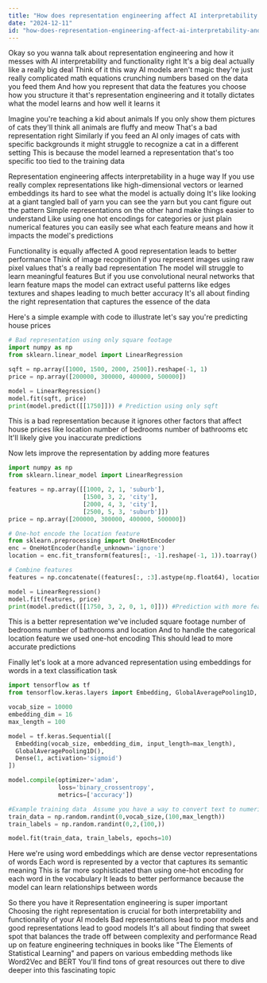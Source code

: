 ```yaml
---
title: "How does representation engineering affect AI interpretability and functionality?"
date: "2024-12-11"
id: "how-does-representation-engineering-affect-ai-interpretability-and-functionality"
---
```


Okay so you wanna talk about representation engineering and how it messes with AI interpretability and functionality right  It's a big deal actually like a really big deal  Think of it this way AI models aren't magic they're just really complicated math equations crunching numbers based on the data you feed them  And how you represent that data the features you choose how you structure it that's representation engineering and it totally dictates what the model learns and how well it learns it

Imagine you're teaching a kid about animals  If you only show them pictures of cats  they'll think all animals are fluffy and meow  That's a bad representation right  Similarly if you feed an AI only images of cats with specific backgrounds it might struggle to recognize a cat in a different setting This is because the model learned a representation that's too specific too tied to the training data

Representation engineering affects interpretability in a huge way  If you use really complex representations like high-dimensional vectors or learned embeddings its hard to see what the model is actually doing  It's like looking at a giant tangled ball of yarn  you can see the yarn but you cant figure out the pattern  Simple representations on the other hand make things easier to understand  Like using one hot encodings for categories or just plain numerical features  you can easily see what each feature means and how it impacts the model's predictions

Functionality is equally affected  A good representation leads to better performance  Think of image recognition  if you represent images using raw pixel values that's a really bad representation  The model will struggle to learn meaningful features  But if you use convolutional neural networks that learn feature maps the model can extract useful patterns like edges textures and shapes leading to much better accuracy  It's all about finding the right representation that captures the essence of the data

Here's a simple example with code to illustrate  let's say you're predicting house prices

```python
# Bad representation using only square footage
import numpy as np
from sklearn.linear_model import LinearRegression

sqft = np.array([1000, 1500, 2000, 2500]).reshape(-1, 1)
price = np.array([200000, 300000, 400000, 500000])

model = LinearRegression()
model.fit(sqft, price)
print(model.predict([[1750]])) # Prediction using only sqft

```

This is a bad representation because it ignores other factors that affect house prices like location number of bedrooms number of bathrooms etc  It'll likely give you inaccurate predictions

Now lets improve the representation by adding more features

```python
import numpy as np
from sklearn.linear_model import LinearRegression

features = np.array([[1000, 2, 1, 'suburb'],
                     [1500, 3, 2, 'city'],
                     [2000, 4, 3, 'city'],
                     [2500, 5, 3, 'suburb']])
price = np.array([200000, 300000, 400000, 500000])

# One-hot encode the location feature
from sklearn.preprocessing import OneHotEncoder
enc = OneHotEncoder(handle_unknown='ignore')
location = enc.fit_transform(features[:, -1].reshape(-1, 1)).toarray()

# Combine features
features = np.concatenate((features[:, :3].astype(np.float64), location), axis=1)

model = LinearRegression()
model.fit(features, price)
print(model.predict([[1750, 3, 2, 0, 1, 0]])) #Prediction with more features

```

This is a better representation  we've included  square footage number of bedrooms number of bathrooms and location  And to handle the categorical location feature we used one-hot encoding  This should lead to more accurate predictions

Finally let's look at a more advanced representation using embeddings for words in a text classification task

```python
import tensorflow as tf
from tensorflow.keras.layers import Embedding, GlobalAveragePooling1D, Dense

vocab_size = 10000
embedding_dim = 16
max_length = 100

model = tf.keras.Sequential([
  Embedding(vocab_size, embedding_dim, input_length=max_length),
  GlobalAveragePooling1D(),
  Dense(1, activation='sigmoid')
])

model.compile(optimizer='adam',
              loss='binary_crossentropy',
              metrics=['accuracy'])

#Example training data  Assume you have a way to convert text to numerical indices
train_data = np.random.randint(0,vocab_size,(100,max_length))
train_labels = np.random.randint(0,2,(100,))

model.fit(train_data, train_labels, epochs=10)
```

Here we're using word embeddings which are dense vector representations of words  Each word is represented by a vector that captures its semantic meaning This is far more sophisticated than using one-hot encoding for each word in the vocabulary  It leads to better performance because the model can learn relationships between words

So there you have it  Representation engineering is super important  Choosing the right representation is crucial for both interpretability and functionality of your AI models  Bad representations lead to poor models and good representations lead to good models  It's all about finding that sweet spot that balances the trade off between complexity and performance  Read up on feature engineering techniques in books like "The Elements of Statistical Learning" and papers on various embedding methods like Word2Vec and BERT  You'll find tons of great resources out there to dive deeper into this fascinating topic
